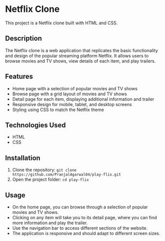 # Netflix Clone

This project is a Netflix clone built with HTML and CSS.

## Description

The Netflix clone is a web application that replicates the basic functionality and design of the popular streaming platform Netflix. It allows users to browse movies and TV shows, view details of each item, and play trailers.

## Features

- Home page with a selection of popular movies and TV shows
- Browse page with a grid layout of movies and TV shows
- Detail page for each item, displaying additional information and trailer
- Responsive design for mobile, tablet, and desktop screens
- Styling using CSS to match the Netflix theme

## Technologies Used

- HTML
- CSS

## Installation

1. Clone the repository: `git clone https://github.com/PranjalAgarwal04/play-flix.git`
2. Open the project folder: `cd play-flix`

## Usage

- On the home page, you can browse through a selection of popular movies and TV shows.
- Clicking on any item will take you to its detail page, where you can find more information and play the trailer.
- Use the navigation bar to access different sections of the website.
- The application is responsive and should adapt to different screen sizes.
